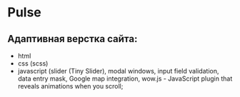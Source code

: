 # Pulse
## Адаптивная верстка сайта:
-	html
-	css (scss)
-	javascript (slider (Tiny Slider), modal windows, input field validation, data entry mask, Google map integration, wow.js - JavaScript plugin that reveals animations when you scroll;
